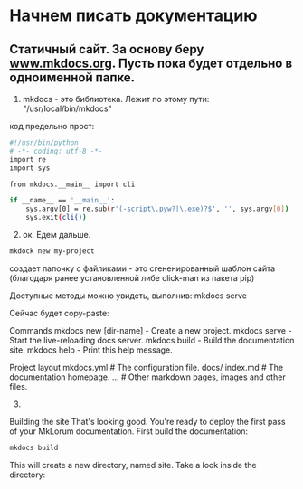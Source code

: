 # Начнем писать документацию

## Статичный сайт. За основу беру www.mkdocs.org. Пусть пока будет отдельно в одноименной папке.

1. mkdocs - это библиотека. Лежит по этому пути: "/usr/local/bin/mkdocs"

код предельно прост:

``` bash
#!/usr/bin/python
# -*- coding: utf-8 -*-
import re
import sys

from mkdocs.__main__ import cli

if __name__ == '__main__':
    sys.argv[0] = re.sub(r'(-script\.pyw?|\.exe)?$', '', sys.argv[0])
    sys.exit(cli())
```

2. ок. Едем дальше.

``` bash
mkdock new my-project
```
создает папочку с файликами - это сгененированный шаблон сайта (благодаря ранее установленной либе click-man из пакета pip)

Доступные методы можно увидеть, выполнив: mkdocs serve

Сейчас будет copy-paste:

Commands
mkdocs new [dir-name] - Create a new project.
mkdocs serve - Start the live-reloading docs server.
mkdocs build - Build the documentation site.
mkdocs help - Print this help message.

Project layout
mkdocs.yml    # The configuration file.
docs/
    index.md  # The documentation homepage.
    ...       # Other markdown pages, images and other files.


3.
Building the site
That's looking good. You're ready to deploy the first pass of your MkLorum documentation. First build the documentation:
``` bash 
mkdocs build
```
This will create a new directory, named site. Take a look inside the directory:
